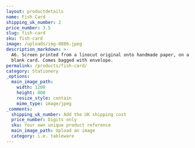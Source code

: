 ```yaml
---
layout: productdetails
name: Fish Card
shipping_uk_number: 2
price_number: 3.5
slug: fish-card
sku: fish-card
image: /uploads/img-0886.jpeg
description_markdown: >-
  A6. Screen printed from a linocut original onto handmade paper, on a recycled
  blank card. Comes bagged with envelope.
permalink: /products/fish-card/
category: Stationery
_options:
  main_image_path:
    width: 1200
    height: 800
    resize_style: contain
    mime_type: image/jpeg
_comments:
  shipping_uk_number: Add the UK shipping cost
  price_number: Digits only
  sku: Your own unique product reference
  main_image_path: Upload an image
  category: i.e. tableware
---
```

